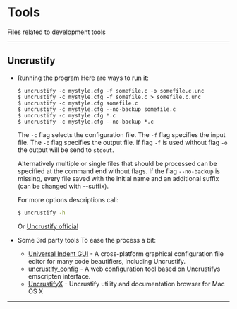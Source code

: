 # Tools
Files related to development tools 

------------------------------------------------------------------------------

## Uncrustify
- Running the program
  Here are ways to run it:
  ```
  $ uncrustify -c mystyle.cfg -f somefile.c -o somefile.c.unc
  $ uncrustify -c mystyle.cfg -f somefile.c > somefile.c.unc
  $ uncrustify -c mystyle.cfg somefile.c
  $ uncrustify -c mystyle.cfg --no-backup somefile.c
  $ uncrustify -c mystyle.cfg *.c
  $ uncrustify -c mystyle.cfg --no-backup *.c
  ```
  The `-c` flag selects the configuration file.
  The `-f` flag specifies the input file.
  The `-o` flag specifies the output file.
  If flag `-f` is used without flag `-o` the output will be send to `stdout`.

  Alternatively multiple or single files that should be processed can be
  specified at the command end without flags.
  If the flag `--no-backup` is missing, every file saved with the initial
  name and an additional suffix (can be changed with --suffix).

  For more options descriptions call:
  ```bash
  $ uncrustify -h
  ```
  Or [Uncrustify official](https://github.com/uncrustify/uncrustify/blob/master/README.md#running-the-program)
- Some 3rd party tools
  To ease the process a bit:
  - [Universal Indent GUI](http://universalindent.sourceforge.net/) - A
    cross-platform graphical configuration file editor for many code
    beautifiers, including Uncrustify.
  - [uncrustify_config](https://github.com/CDanU/uncrustify_config) - A web
    configuration tool based on Uncrustifys emscripten interface.
  - [UncrustifyX](https://github.com/ryanmaxwell/UncrustifyX) - Uncrustify
    utility and documentation browser for Mac OS X

------------------------------------------------------------------------------
